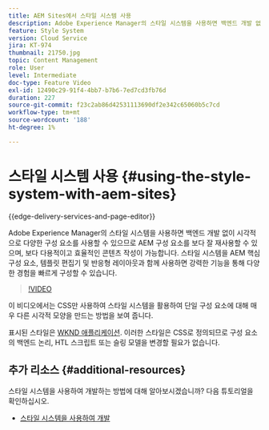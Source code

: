```yaml
---
title: AEM Sites에서 스타일 시스템 사용
description: Adobe Experience Manager의 스타일 시스템을 사용하면 백엔드 개발 없이 시각적으로 다양한 구성 요소를 사용할 수 있으므로 AEM 구성 요소를 보다 잘 재사용할 수 있으며, 보다 다용적이고 효율적인 콘텐츠 작성이 가능합니다. 스타일 시스템을 AEM 핵심 구성 요소, 템플릿 편집기 및 반응형 레이아웃과 함께 사용하면 강력한 기능을 통해 다양한 경험을 빠르게 구성할 수 있습니다.
feature: Style System
version: Cloud Service
jira: KT-974
thumbnail: 21750.jpg
topic: Content Management
role: User
level: Intermediate
doc-type: Feature Video
exl-id: 12490c29-91f4-4bb7-b7b6-7ed7cd3fb76d
duration: 227
source-git-commit: f23c2ab86d42531113690df2e342c65060b5c7cd
workflow-type: tm+mt
source-wordcount: '188'
ht-degree: 1%

---
```


# 스타일 시스템 사용 {#using-the-style-system-with-aem-sites}

{{edge-delivery-services-and-page-editor}}

Adobe Experience Manager의 스타일 시스템을 사용하면 백엔드 개발 없이 시각적으로 다양한 구성 요소를 사용할 수 있으므로 AEM 구성 요소를 보다 잘 재사용할 수 있으며, 보다 다용적이고 효율적인 콘텐츠 작성이 가능합니다. 스타일 시스템을 AEM 핵심 구성 요소, 템플릿 편집기 및 반응형 레이아웃과 함께 사용하면 강력한 기능을 통해 다양한 경험을 빠르게 구성할 수 있습니다.

>[!VIDEO](https://video.tv.adobe.com/v/21750?quality=12&learn=on)

이 비디오에서는 CSS만 사용하여 스타일 시스템을 활용하여 단일 구성 요소에 대해 매우 다른 시각적 모양을 만드는 방법을 보여 줍니다.

표시된 스타일은 [WKND 애플리케이션](https://github.com/adobe/aem-guides-wknd). 이러한 스타일은 CSS로 정의되므로 구성 요소의 백엔드 논리, HTL 스크립트 또는 슬링 모델을 변경할 필요가 없습니다.

## 추가 리소스 {#additional-resources}

스타일 시스템을 사용하여 개발하는 방법에 대해 알아보시겠습니까? 다음 튜토리얼을 확인하십시오.

* [스타일 시스템을 사용하여 개발](https://experienceleague.adobe.com/docs/experience-manager-learn/getting-started-wknd-tutorial-develop/style-system.html)
